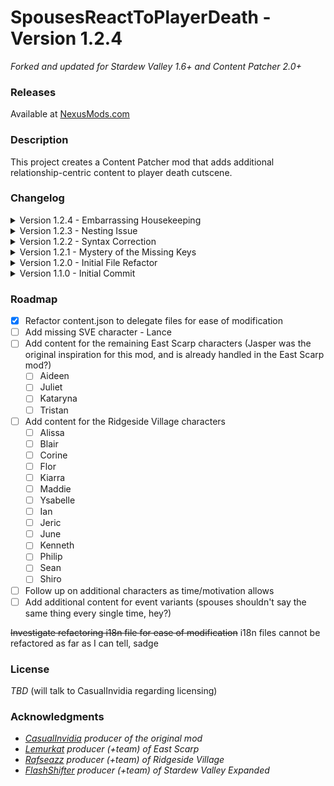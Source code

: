 # SpousesReactToPlayerDeath - Version 1.2.4
_Forked and updated for Stardew Valley 1.6+ and Content Patcher 2.0+_

### Releases
Available at [NexusMods.com]

### Description
This project creates a Content Patcher mod that adds additional relationship-centric content to player death cutscene.

### Changelog
<details>
  <summary>Version 1.2.4 - Embarrassing Housekeeping</summary>

  - Fixed the update key in manifest.json (for realsies this time)
  - Created a nested folder in NexusMods releases for unzipping into users' Mods folders
</details>
<details>
  <summary>Version 1.2.3 - Nesting Issue</summary>

  - Fixed improper nesting issue in ElliottsLetters.json
</details>
<details>
  <summary>Version 1.2.2 - Syntax Correction</summary>

  - Fixed missing comma in content.json
  - Started creating i18n entries for the missing permitted characters (each character is commented out until finished)
</details>
<details>
  <summary>Version 1.2.1 - Mystery of the Missing Keys</summary>

  - Fixed missing nexusmods update key in manifest.json
</details>
<details>
  <summary>Version 1.2.0 - Initial File Refactor</summary>

  - Refactored content.json into easily manageable delegate files (and for future randomization?)
  - Normalized indentation throughout all files
  - Added comments everywhere, both as informal section titles and as TODO reminders
  - Uploaded publicly to NexusMods.com
  - Switched repository from private to public
</details>
<details>
  <summary>Version 1.1.0 - Initial Commit</summary>

  - Uploaded original project before attempts to update/expand
  - Received permission from the East Scarp, Ridgeside Village, and Stardew Valley Expanded authors to include/retain their characters
</details>

### Roadmap
- [x] Refactor content.json to delegate files for ease of modification
- [ ] Add missing SVE character - Lance
- [ ] Add content for the remaining East Scarp characters (Jasper was the original inspiration for this mod, and is already handled in the East Scarp mod?)
  - [ ] Aideen
  - [ ] Juliet
  - [ ] Kataryna
  - [ ] Tristan
- [ ] Add content for the Ridgeside Village characters
  - [ ] Alissa
  - [ ] Blair
  - [ ] Corine
  - [ ] Flor
  - [ ] Kiarra
  - [ ] Maddie
  - [ ] Ysabelle
  - [ ] Ian
  - [ ] Jeric
  - [ ] June
  - [ ] Kenneth
  - [ ] Philip
  - [ ] Sean
  - [ ] Shiro
- [ ] Follow up on additional characters as time/motivation allows
- [ ] Add additional content for event variants (spouses shouldn't say the same thing every single time, hey?)

~~Investigate refactoring i18n file for ease of modification~~ i18n files cannot be refactored as far as I can tell, sadge

### License
_TBD_ (will talk to CasualInvidia regarding licensing)

### Acknowledgments
- _[CasualInvidia] producer of the original mod_
- _[Lemurkat] producer (+team) of East Scarp_
- _[Rafseazz] producer (+team) of Ridgeside Village_
- _[FlashShifter] producer (+team) of Stardew Valley Expanded_ 


[NexusMods.com]: <https://www.nexusmods.com/stardewvalley/mods/24668/>
[CasualInvidia]: <https://www.nexusmods.com/stardewvalley/users/105860563>
[Lemurkat]: <https://www.nexusmods.com/stardewvalley/users/68088657>
[Rafseazz]: <https://www.nexusmods.com/stardewvalley/users/66167516>
[FlashShifter]: <http://www.nexusmods.com/stardewvalley/users/46021252>

